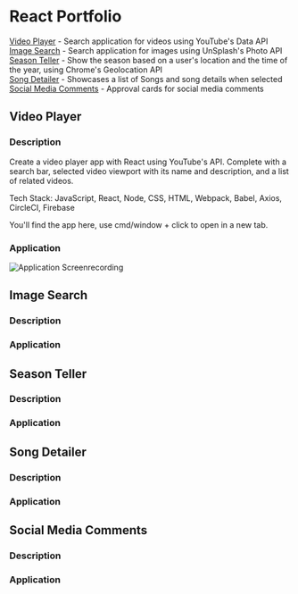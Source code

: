 # React Portfolio

[Video Player](#video-player) - Search application for videos using YouTube's Data API <br>
[Image Search](#image-search) - Search application for images using UnSplash's Photo API <br>
[Season Teller](#season-teller) - Show the season based on a user's location and the time of the year, using Chrome's Geolocation API <br>
[Song Detailer](#song-detailer) - Showcases a list of Songs and song details when selected <br>
[Social Media Comments](#social-media-comments) - Approval cards for social media comments <br>


## <a name="video-player">Video Player</a>

### Description

Create a video player app with React using YouTube's API. Complete with a search bar, selected video viewport with its name and description, and a list of related videos.

Tech Stack: JavaScript, React, Node, CSS, HTML, Webpack, Babel, Axios, CircleCI, Firebase

You'll find the app here, use cmd/window + click to open in a new tab.

### Application

![Application Screenrecording](https://github.com/BenSheridanEdwards/Video_Player_React/blob/master/images/Application_Showcase/Gifs/VideoPlayer-React-Application-Large.gif)

## <a name="image-search">Image Search</a>

### Description

### Application

[]()

## <a name="season-teller">Season Teller</a>

### Description

### Application

[]()

## <a name="song-detailer">Song Detailer</a>

### Description

### Application

[]()

## <a name="social-media-comments">Social Media Comments</a>

### Description

### Application

[]()
